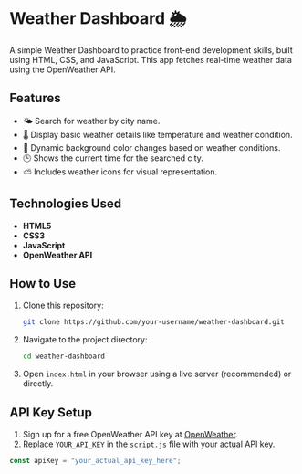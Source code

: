 # Weather Dashboard 🌦️

A simple Weather Dashboard to practice front-end development skills, built using HTML, CSS, and JavaScript. This app fetches real-time weather data using the OpenWeather API.

## Features
- 🌤 Search for weather by city name.
- 🌡️ Display basic weather details like temperature and weather condition.
- 🎨 Dynamic background color changes based on weather conditions.
- 🕒 Shows the current time for the searched city.
- ⛅ Includes weather icons for visual representation.

## Technologies Used
- **HTML5**
- **CSS3**
- **JavaScript**
- **OpenWeather API**

## How to Use
1. Clone this repository:
    ```bash
    git clone https://github.com/your-username/weather-dashboard.git
    ```
2. Navigate to the project directory:
    ```bash
    cd weather-dashboard
    ```
3. Open `index.html` in your browser using a live server (recommended) or directly.

## API Key Setup
1. Sign up for a free OpenWeather API key at [OpenWeather](https://openweathermap.org/api).
2. Replace `YOUR_API_KEY` in the `script.js` file with your actual API key.

```javascript
const apiKey = "your_actual_api_key_here";
